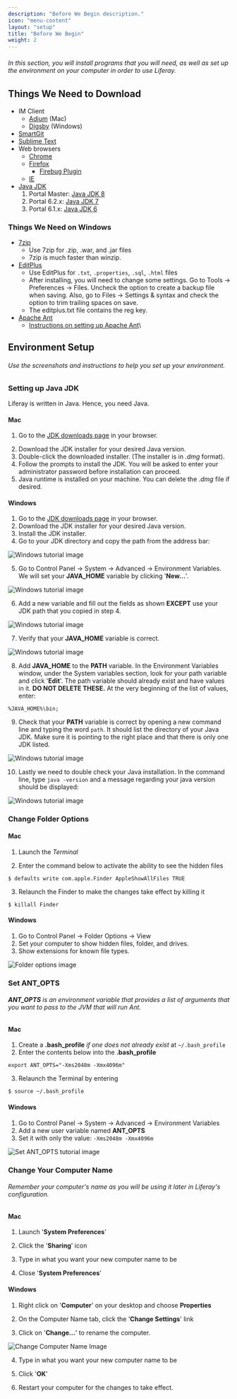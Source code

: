 ```yaml
---
description: "Before We Begin description."
icon: "menu-content"
layout: "setup"
title: "Before We Begin"
weight: 2
---
```



###### In this section, you will install programs that you will need, as well as set up the environment on your computer in order to use Liferay.

<article id="downloads">

## Things We Need to Download
[//]: # (I have not been able to get Digsby to work AT ALL...do we still include? -Ben)

* IM Client
	- [Adium](http://adium.im/) (Mac)
	- [Digsby](http://www.digsby.com) (Windows)
* [SmartGit](http://www.syntevo.com/smartgit/index.html)
* [Sublime Text](http://www.sublimetext.com/)
* Web browsers
	- [Chrome](http://www.google.com/chrome)
	- [Firefox](http://www.mozilla.org/en-US/firefox/new/)
		+ [Firebug Plugin](http://getfirebug.com/)
	- [IE](https://support.microsoft.com/en-us/help/17621/internet-explorer-downloads)
* [Java JDK](http://www.oracle.com/technetwork/java/javase/downloads/index.html)
	1. Portal Master: [Java JDK 8](http://www.oracle.com/technetwork/java/javase/downloads/jdk8-downloads-2133151.html#jdk-8u101-oth-JPR)
	2. Portal 6.2.x: [Java JDK 7](http://www.oracle.com/technetwork/java/javase/downloads/jdk7-downloads-1880260.html#jdk-7u79-oth-JPR)
	3. Portal 6.1.x: [Java JDK 6](http://www.oracle.com/technetwork/java/javasebusiness/downloads/java-archive-downloads-javase6-419409.html#jdk-6u45-oth-JPR)

### Things We Need on Windows

[//]: # (EDITS -- need to add in the 'Instructions on Setting up Apache Ant' since it will be on this site rather than in.liferay.com. For now it links to the home page  -Ben)

* [7zip](http://sourceforge.net/projects/sevenzip/)
	- Use 7zip for .zip, .war, and .jar files
	- 7zip is much faster than winzip.
* [EditPlus](http://www.editplus.com/)
	- Use EditPlus for `.txt`, `.properties`, `.sql`, `.html` files
	- After installing, you will need to change some settings. Go to Tools -> Preferences -> Files. Uncheck the option to create a backup file  when saving. Also, go to Files -> Settings & syntax and check the option to trim trailing spaces on save.
	- The editplus.txt file contains the reg key.
* [Apache Ant](http://ant.apache.org/)
	- [Instructions on setting up Apache Ant](/)\

</article>

<article id="environmentSetup">

## Environment Setup

###### Use the screenshots and instructions to help you set up your environment.

### Setting up Java JDK

Liferay is written in Java. Hence, you need Java.

#### Mac

1. Go to the [JDK downloads page](http://www.oracle.com/technetwork/java/javase/downloads/index.html) in your browser.
2) Download the JDK installer for your desired Java version.
3) Double-click the downloaded installer.  (The installer is in *.dmg* format).
4) Follow the prompts to install the JDK. You will be asked to enter your administrator password before installation can proceed.
5) Java runtime is installed on your machine.  You can delete the *.dmg* file if desired.

#### Windows

1. Go to the [JDK downloads page](http://www.oracle.com/technetwork/java/javase/downloads/index.html) in your browser.
2. Download the JDK installer for your desired Java version.
3. Install the JDK installer.
4. Go to your JDK directory and copy the path from the address bar:

![Windows tutorial image](http://in.liferay.com/documents/114255/bf9b0693-faa4-4c61-a121-6059333056c5)

5. Go to Control Panel -> System -> Advanced -> Environment Variables. We will set your **JAVA_HOME** variable by clicking '**New...**'.

![Windows tutorial image](http://in.liferay.com/documents/114255/28fc4295-2cc1-4db2-b46c-63eda75c7968)

6. Add a new variable and fill out the fields as shown **EXCEPT** use your JDK path that you copied in step 4.

![Windows tutorial image](http://in.liferay.com/documents/114255/bc66cb5a-802e-4440-9749-06b9ea203f73)

7. Verify that your **JAVA_HOME** variable is correct.

![Windows tutorial image](http://in.liferay.com/documents/114255/45784a91-31a3-49bd-88b0-1af4ee2fa553)

8. Add **JAVA_HOME** to the **PATH** variable. In the Environment Variables window, under the System variables section, look for your path variable and click '**Edit**'. The path variable should already exist and have values in it. **DO NOT DELETE THESE.** At the very beginning of the list of values, enter:

```
%JAVA_HOME%\bin;
```

9. Check that your **PATH** variable is correct by opening a new command line and typing the word `path`. It should list the directory of your Java JDK. Make sure it is pointing to the right place and that there is only one JDK listed.

![Windows tutorial image](http://in.liferay.com/documents/114255/cad452fe-521b-4f5f-b378-1280651e4fa8)

10. Lastly we need to double check your Java installation. In the command line, type `java -version` and a message regarding your java version should be displayed:

![Windows tutorial image](http://in.liferay.com/documents/114255/e91e0381-0994-4fa1-b20d-34bc2620fca2)

### Change Folder Options

#### Mac
1. Launch the *Terminal*

2. Enter the command below to activate the ability to see the hidden files

```
$ defaults write com.apple.Finder AppleShowAllFiles TRUE
```

3. Relaunch the Finder to make the changes take effect by killing it

```
$ killall Finder
```

#### Windows
1. Go to Control Panel -> Folder Options -> View
2. Set your computer to show hidden files, folder, and drives.
3. Show extensions for known file types.

![Folder options image](http://in.liferay.com/documents/114255/38dde78b-5a20-4350-aa99-bad181021bab)

### Set ANT_OPTS

###### **ANT_OPTS** is an environment variable that provides a list of arguments that you want to pass to the JVM that will run Ant.

#### Mac

1. Create a **.bash_profile** _if one does not already exist_ at `~/.bash_profile`
2. Enter the contents below into the **.bash_profile**

```
export ANT_OPTS="-Xms2048m -Xmx4096m"
```

3. Relaunch the Terminal by entering

```
$ source ~/.bash_profile
```

#### Windows

1. Go to Control Panel -> System -> Advanced -> Environment Variables
2. Add a new user variable named **ANT_OPTS**
3. Set it with only the value: `-Xms2048m -Xmx4096m`

![Set ANT_OPTS tutorial image](http://in.liferay.com/documents/114255/0d3cf0c8-4d12-4b3d-b7d1-09481d535773)

### Change Your Computer Name

###### Remember your computer's name as you will be using it later in Liferay's configuration.

#### Mac

1. Launch '**System Preferences**'

2. Click the '**Sharing**' icon

3. Type in what you want your new computer name to be

4. Close '**System Preferences**'

#### Windows

1. Right click on '**Computer**' on your desktop and choose **Properties**

2. On the Computer Name tab, click the '**Change Settings**' link

3. Click on '**Change...**' to rename the computer.

![Change Computer Name Image](http://in.liferay.com/documents/114255/034054a8-9587-4098-8a56-f6028659a582)

4. Type in what you want your new computer name to be

5. Click '**OK**'

6. Restart your computer for the changes to take effect.

</article>
